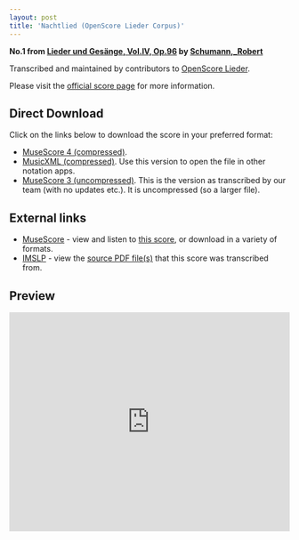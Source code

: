 ```yaml
---
layout: post
title: 'Nachtlied (OpenScore Lieder Corpus)'
---
```


__No.1 from [Lieder und Gesänge, Vol.IV, Op.96](https://fourscoreandmore.org/openscore/lieder/Schumann,_Robert/Lieder_und_Ges%C3%A4nge,_Vol.IV,_Op.96/) by [Schumann,_Robert](https://fourscoreandmore.org/openscore/lieder/Schumann,_Robert)__

Transcribed and maintained by contributors to [OpenScore Lieder].

Please visit the [official score page] for more information.

[official score page]: https://musescore.com/openscore-lieder-corpus/scores/6984262
[OpenScore Lieder]: https://musescore.com/openscore-lieder-corpus

## Direct Download

Click on the links below to download the score in your preferred format:
- [MuseScore 4 (compressed)](https://fourscoreandmore.org/openscore/lieder/Schumann,_Robert/Lieder_und_Ges%C3%A4nge,_Vol.IV,_Op.96/1_Nachtlied.mscz).
- [MusicXML (compressed)](https://fourscoreandmore.org/openscore/lieder/Schumann,_Robert/Lieder_und_Ges%C3%A4nge,_Vol.IV,_Op.96/1_Nachtlied.mxl). Use this version to open the file in other notation apps.
- [MuseScore 3 (uncompressed)](https://raw.githubusercontent.com/OpenScore/Lieder/refs/heads/main/scores/Schumann,_Robert/Lieder_und_Ges%C3%A4nge,_Vol.IV,_Op.96/1_Nachtlied/lc6984262.mscx). This is the version as transcribed by our team (with no updates etc.). It is uncompressed (so a larger file).

## External links

- [MuseScore] - view and listen to [this score][MuseScore], or download in a variety of formats.
- [IMSLP] - view the [source PDF file(s)][IMSLP] that this score was transcribed from.

[MuseScore]: https://musescore.com/score/6984262
[IMSLP]: https://imslp.org/wiki/Special:ReverseLookup/271883

## Preview

<iframe width="100%" height="394" src="https://musescore.com/openscore-lieder-corpus/scores/6984262/embed" frameborder="0" allowfullscreen allow="autoplay; fullscreen"></iframe>
